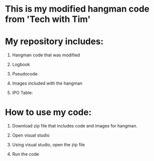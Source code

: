 # This is my modified hangman code from 'Tech with Tim'

# My repository includes:
1. Hangman code that was modified

2. Logbook

3. Pseudocode

4. Images included with the hangman

5. IPO Table:

# How to use my code:

1. Download zip file that includes code and images for hangman.

2. Open visual studio

3. Using visual studio, open the zip file

4. Run the code

